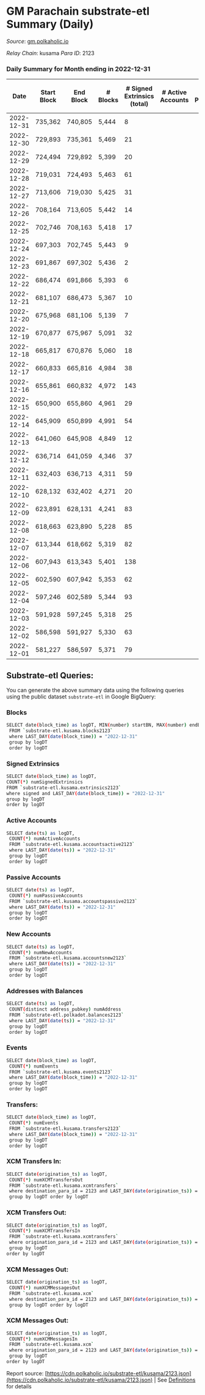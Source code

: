 # GM Parachain substrate-etl Summary (Daily)

_Source_: [gm.polkaholic.io](https://gm.polkaholic.io)

*Relay Chain*: kusama
*Para ID*: 2123



### Daily Summary for Month ending in 2022-12-31


| Date | Start Block | End Block | # Blocks | # Signed Extrinsics (total) | # Active Accounts | # Passive | # New | # Addresses with Balances | # Events | # Transfers | # XCM Transfers In | # XCM Transfers Out | # XCM In | # XCM Out | Issues | 
| ---- | ----------- | --------- | -------- | --------------------------- | ----------------- | --------- | ----- | ------------------------- | -------- | ----------- | ------------------ | ------------------- | -------- | --------- | ------ |
| 2022-12-31 | 735,362 | 740,805 | 5,444 | 8 |  |  |  | 9,097 | 11,091 | 131  |   |   |  |  |  |
| 2022-12-30 | 729,893 | 735,361 | 5,469 | 21 |  |  |  |  | 11,623 | 450  |   |   |  |  |  |
| 2022-12-29 | 724,494 | 729,892 | 5,399 | 20 |  |  |  |  | 11,427 | 443  |   |   |  |  |  |
| 2022-12-28 | 719,031 | 724,493 | 5,463 | 61 |  |  |  |  | 12,045 | 572  |   |   |  |  |  |
| 2022-12-27 | 713,606 | 719,030 | 5,425 | 31 |  |  |  |  | 11,974 | 609  |   |   |  |  |  |
| 2022-12-26 | 708,164 | 713,605 | 5,442 | 14 |  |  |  |  | 11,151 | 134  |   |   |  |  |  |
| 2022-12-25 | 702,746 | 708,163 | 5,418 | 17 |  |  |  |  | 14,437 | 249  |   |   |  |  |  |
| 2022-12-24 | 697,303 | 702,745 | 5,443 | 9 |  |  |  |  | 15,175 | 200  |   |   |  |  |  |
| 2022-12-23 | 691,867 | 697,302 | 5,436 | 2 |  |  |  |  | 10,980 | 73  |   |   |  |  |  |
| 2022-12-22 | 686,474 | 691,866 | 5,393 | 6 |  |  |  |  | 11,061 | 64  |   |   |  |  |  |
| 2022-12-21 | 681,107 | 686,473 | 5,367 | 10 |  |  |  |  | 11,093 | 215  |   |   |  |  |  |
| 2022-12-20 | 675,968 | 681,106 | 5,139 | 7 |  |  |  |  | 10,959 | 187  |   |   |  |  |  |
| 2022-12-19 | 670,877 | 675,967 | 5,091 | 32 |  |  |  |  | 10,993 | 378  |   |   |  |  |  |
| 2022-12-18 | 665,817 | 670,876 | 5,060 | 18 |  |  |  |  | 10,781 | 165  |   |   |  |  |  |
| 2022-12-17 | 660,833 | 665,816 | 4,984 | 38 |  |  |  |  | 10,899 | 508  |   |   |  |  |  |
| 2022-12-16 | 655,861 | 660,832 | 4,972 | 143 |  |  |  |  | 11,760 | 643  |   |   |  |  |  |
| 2022-12-15 | 650,900 | 655,860 | 4,961 | 29 |  |  |  |  | 10,614 | 337  |   |   |  |  |  |
| 2022-12-14 | 645,909 | 650,899 | 4,991 | 54 |  |  |  |  | 11,209 | 598  |   |   |  |  |  |
| 2022-12-13 | 641,060 | 645,908 | 4,849 | 12 |  |  |  |  | 10,428 | 382  |   |   |  |  |  |
| 2022-12-12 | 636,714 | 641,059 | 4,346 | 37 |  |  |  |  | 9,685 | 615  |   |   |  |  |  |
| 2022-12-11 | 632,403 | 636,713 | 4,311 | 59 |  |  |  |  | 10,198 | 704  |   |   |  |  |  |
| 2022-12-10 | 628,132 | 632,402 | 4,271 | 20 |  |  |  |  | 9,396 | 436  |   |   |  |  |  |
| 2022-12-09 | 623,891 | 628,131 | 4,241 | 83 |  |  |  |  | 10,640 | 1,001  |   |   |  |  |  |
| 2022-12-08 | 618,663 | 623,890 | 5,228 | 85 |  |  |  |  | 12,463 | 904  |   |   |  |  |  |
| 2022-12-07 | 613,344 | 618,662 | 5,319 | 82 |  |  |  |  | 12,839 | 1,001  |   |   |  |  |  |
| 2022-12-06 | 607,943 | 613,343 | 5,401 | 138 |  |  |  |  | 13,376 | 1,183  |   |   |  |  |  |
| 2022-12-05 | 602,590 | 607,942 | 5,353 | 62 |  |  |  |  | 12,624 | 842  |   |   |  |  |  |
| 2022-12-04 | 597,246 | 602,589 | 5,344 | 93 |  |  |  |  | 12,895 | 1,112  |   |   |  |  |  |
| 2022-12-03 | 591,928 | 597,245 | 5,318 | 25 |  |  |  |  | 11,520 | 512  |   |   |  |  |  |
| 2022-12-02 | 586,598 | 591,927 | 5,330 | 63 |  |  |  |  | 12,302 | 962  |   |   |  |  |  |
| 2022-12-01 | 581,227 | 586,597 | 5,371 | 79 |  |  |  |  | 13,111 | 1,282  |   |   |  |  |  |

## Substrate-etl Queries:
You can generate the above summary data using the following queries using the public dataset `substrate-etl` in Google BigQuery:

### Blocks
```bash
SELECT date(block_time) as logDT, MIN(number) startBN, MAX(number) endBN, COUNT(*) numBlocks 
 FROM `substrate-etl.kusama.blocks2123`  
 where LAST_DAY(date(block_time)) = "2022-12-31" 
 group by logDT 
 order by logDT
```

### Signed Extrinsics
```bash
SELECT date(block_time) as logDT, 
COUNT(*) numSignedExtrinsics 
FROM `substrate-etl.kusama.extrinsics2123`  
where signed and LAST_DAY(date(block_time)) = "2022-12-31" 
group by logDT 
order by logDT
```

### Active Accounts
```bash
SELECT date(ts) as logDT, 
 COUNT(*) numActiveAccounts 
 FROM `substrate-etl.kusama.accountsactive2123` 
 where LAST_DAY(date(ts)) = "2022-12-31" 
 group by logDT 
 order by logDT
```

### Passive Accounts
```bash
SELECT date(ts) as logDT, 
 COUNT(*) numPassiveAccounts 
 FROM `substrate-etl.kusama.accountspassive2123` 
 where LAST_DAY(date(ts)) = "2022-12-31" 
 group by logDT 
 order by logDT
```

### New Accounts
```bash
SELECT date(ts) as logDT, 
 COUNT(*) numNewAccounts 
 FROM `substrate-etl.kusama.accountsnew2123` 
 where LAST_DAY(date(ts)) = "2022-12-31" 
 group by logDT
 order by logDT
```

### Addresses with Balances
```bash
SELECT date(ts) as logDT,
 COUNT(distinct address_pubkey) numAddress 
 FROM `substrate-etl.polkadot.balances2123` 
 where LAST_DAY(date(ts)) = "2022-12-31" 
 group by logDT 
 order by logDT
```

### Events
```bash
SELECT date(block_time) as logDT, 
 COUNT(*) numEvents 
 FROM `substrate-etl.kusama.events2123` 
 where LAST_DAY(date(block_time)) = "2022-12-31" 
 group by logDT 
 order by logDT
```

### Transfers:
```bash
SELECT date(block_time) as logDT, 
 COUNT(*) numEvents 
 FROM `substrate-etl.kusama.transfers2123` 
 where LAST_DAY(date(block_time)) = "2022-12-31" 
 group by logDT 
 order by logDT
```

### XCM Transfers In:
```bash
SELECT date(origination_ts) as logDT, 
 COUNT(*) numXCMTransfersOut 
 FROM `substrate-etl.kusama.xcmtransfers` 
 where destination_para_id = 2123 and LAST_DAY(date(origination_ts)) = "2022-12-31" 
 group by logDT order by logDT
```

### XCM Transfers Out:
```bash
SELECT date(origination_ts) as logDT, 
 COUNT(*) numXCMTransfersIn 
 FROM `substrate-etl.kusama.xcmtransfers` 
 where origination_para_id = 2123 and LAST_DAY(date(origination_ts)) = "2022-12-31" 
 group by logDT 
order by logDT
```

### XCM Messages Out:
```bash
SELECT date(origination_ts) as logDT, 
 COUNT(*) numXCMMessagesOut 
 FROM `substrate-etl.kusama.xcm` 
 where destination_para_id = 2123 and LAST_DAY(date(origination_ts)) = "2022-12-31" 
 group by logDT order by logDT
```

### XCM Messages Out:
```bash
SELECT date(origination_ts) as logDT, 
 COUNT(*) numXCMMessagesIn 
 FROM `substrate-etl.kusama.xcm` 
 where origination_para_id = 2123 and LAST_DAY(date(origination_ts)) = "2022-12-31" 
 group by logDT 
order by logDT
```


Report source: [https://cdn.polkaholic.io/substrate-etl/kusama/2123.json](https://cdn.polkaholic.io/substrate-etl/kusama/2123.json) | See [Definitions](/DEFINITIONS.md) for details
